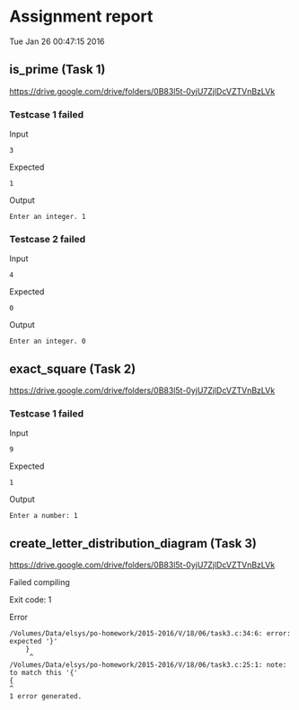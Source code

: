 # Assignment report
Tue Jan 26 00:47:15 2016
## is_prime (Task 1)
https://drive.google.com/drive/folders/0B83l5t-0yjU7ZjlDcVZTVnBzLVk

### Testcase 1 failed
Input
```
3
```


Expected
```
1
```


Output
```
Enter an integer. 1
```

### Testcase 2 failed
Input
```
4
```


Expected
```
0
```


Output
```
Enter an integer. 0
```

## exact_square (Task 2)
https://drive.google.com/drive/folders/0B83l5t-0yjU7ZjlDcVZTVnBzLVk

### Testcase 1 failed
Input
```
9
```


Expected
```
1
```


Output
```
Enter a number: 1
```

## create_letter_distribution_diagram (Task 3)
https://drive.google.com/drive/folders/0B83l5t-0yjU7ZjlDcVZTVnBzLVk

Failed compiling

Exit code: 1

Error
```
/Volumes/Data/elsys/po-homework/2015-2016/V/18/06/task3.c:34:6: error: expected '}'
    }
     ^
/Volumes/Data/elsys/po-homework/2015-2016/V/18/06/task3.c:25:1: note: to match this '{'
{
^
1 error generated.

```


